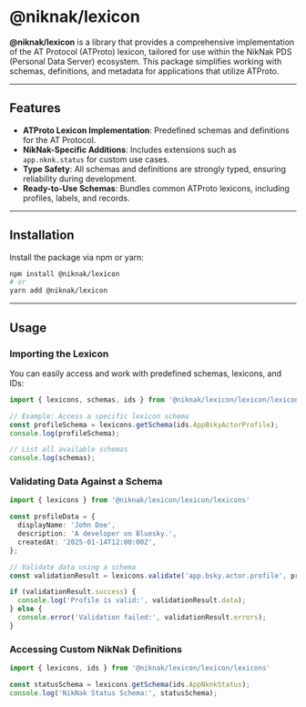 # @niknak/lexicon

**@niknak/lexicon** is a library that provides a comprehensive implementation of the AT Protocol (ATProto) lexicon, tailored for use within the NikNak PDS (Personal Data Server) ecosystem. This package simplifies working with schemas, definitions, and metadata for applications that utilize ATProto.

---

## Features

- **ATProto Lexicon Implementation**: Predefined schemas and definitions for the AT Protocol.
- **NikNak-Specific Additions**: Includes extensions such as `app.nknk.status` for custom use cases.
- **Type Safety**: All schemas and definitions are strongly typed, ensuring reliability during development.
- **Ready-to-Use Schemas**: Bundles common ATProto lexicons, including profiles, labels, and records.

---

## Installation

Install the package via npm or yarn:

```bash
npm install @niknak/lexicon
# or
yarn add @niknak/lexicon
```

---

## Usage

### Importing the Lexicon

You can easily access and work with predefined schemas, lexicons, and IDs:

```typescript
import { lexicons, schemas, ids } from '@niknak/lexicon/lexicon/lexicons'

// Example: Access a specific lexicon schema
const profileSchema = lexicons.getSchema(ids.AppBskyActorProfile);
console.log(profileSchema);

// List all available schemas
console.log(schemas);
```

### Validating Data Against a Schema

```typescript
import { lexicons } from '@niknak/lexicon/lexicon/lexicons'

const profileData = {
  displayName: 'John Doe',
  description: 'A developer on Bluesky.',
  createdAt: '2025-01-14T12:00:00Z',
};

// Validate data using a schema
const validationResult = lexicons.validate('app.bsky.actor.profile', profileData);

if (validationResult.success) {
  console.log('Profile is valid:', validationResult.data);
} else {
  console.error('Validation failed:', validationResult.errors);
}
```

### Accessing Custom NikNak Definitions

```typescript
import { lexicons, ids } from '@niknak/lexicon/lexicon/lexicons'

const statusSchema = lexicons.getSchema(ids.AppNknkStatus);
console.log('NikNak Status Schema:', statusSchema);
```